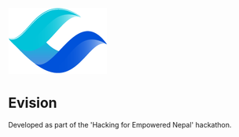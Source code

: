 ![Evision](designs/logo.png)   
# Evision

Developed as part of the 'Hacking for Empowered Nepal' hackathon.
